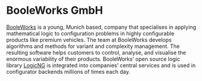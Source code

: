 # BooleWorks GmbH

[BooleWorks](https://www.booleworks.com) is a young, Munich based, company that specialises in applying mathematical logic to configuration problems in highly configurable products like premium vehicles. The team at BooleWorks develops algorithms and methods for variant and complexity management. The resulting software helps customers to control, analyse, and visualise the enormous variability of their products. BooleWorks’ open source logic library [LogicNG](https://github.com/logic-ng/LogicNG) is integrated into companies’ central services and is used in configurator backends millions of times each day.
